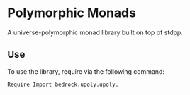 # Polymorphic Monads

A universe-polymorphic monad library built on top of stdpp.

## Use

To use the library, require via the following command:
```coq
Require Import bedrock.upoly.upoly.
```

